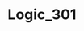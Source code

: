 ---
title: Logic_301
crosslinks:
- youtubefactsbot
- hiphopheads
- youtubot
- MassdropBot
- u_imguralbumbot
- donaldglover
- anti_gif_bot
- hhh
- leakthreads
- freshalbumart
- Kanye
- KendrickLamar
- livven
- Jessica_Andrea
- logic
- Bottiquette
- NSFW_GIF
- tmsbmeta
- gatekeeping
- botsrights
---